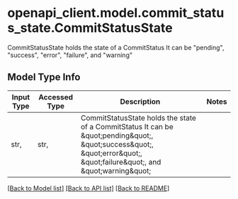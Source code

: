 # openapi_client.model.commit_status_state.CommitStatusState

CommitStatusState holds the state of a CommitStatus It can be \"pending\", \"success\", \"error\", \"failure\", and \"warning\"

## Model Type Info
Input Type | Accessed Type | Description | Notes
------------ | ------------- | ------------- | -------------
str,  | str,  | CommitStatusState holds the state of a CommitStatus It can be \&quot;pending\&quot;, \&quot;success\&quot;, \&quot;error\&quot;, \&quot;failure\&quot;, and \&quot;warning\&quot; | 

[[Back to Model list]](../../README.md#documentation-for-models) [[Back to API list]](../../README.md#documentation-for-api-endpoints) [[Back to README]](../../README.md)

